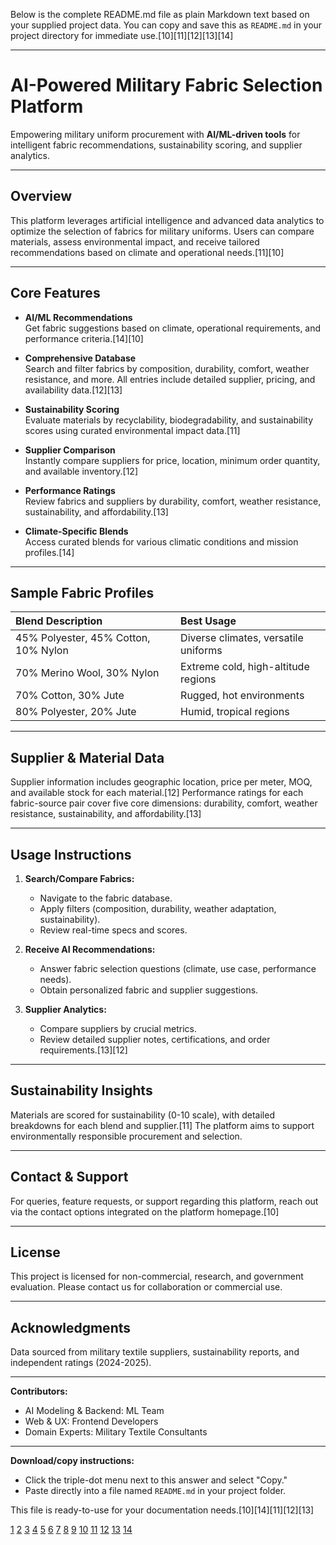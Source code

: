 Below is the complete README.md file as plain Markdown text based on your supplied project data. You can copy and save this as `README.md` in your project directory for immediate use.[10][11][12][13][14]

***

# AI-Powered Military Fabric Selection Platform

Empowering military uniform procurement with **AI/ML-driven tools** for intelligent fabric recommendations, sustainability scoring, and supplier analytics.

***

## Overview

This platform leverages artificial intelligence and advanced data analytics to optimize the selection of fabrics for military uniforms. Users can compare materials, assess environmental impact, and receive tailored recommendations based on climate and operational needs.[11][10]

***

## Core Features

- **AI/ML Recommendations**  
  Get fabric suggestions based on climate, operational requirements, and performance criteria.[14][10]

- **Comprehensive Database**  
  Search and filter fabrics by composition, durability, comfort, weather resistance, and more. All entries include detailed supplier, pricing, and availability data.[12][13]

- **Sustainability Scoring**  
  Evaluate materials by recyclability, biodegradability, and sustainability scores using curated environmental impact data.[11]

- **Supplier Comparison**  
  Instantly compare suppliers for price, location, minimum order quantity, and available inventory.[12]

- **Performance Ratings**  
  Review fabrics and suppliers by durability, comfort, weather resistance, sustainability, and affordability.[13]

- **Climate-Specific Blends**  
  Access curated blends for various climatic conditions and mission profiles.[14]

***

## Sample Fabric Profiles

| Blend Description                       | Best Usage                             |
|:-----------------------------------------|:---------------------------------------|
| 45% Polyester, 45% Cotton, 10% Nylon     | Diverse climates, versatile uniforms   |
| 70% Merino Wool, 30% Nylon               | Extreme cold, high-altitude regions    |
| 70% Cotton, 30% Jute                     | Rugged, hot environments               |
| 80% Polyester, 20% Jute                  | Humid, tropical regions                |[14]

***

## Supplier & Material Data

Supplier information includes geographic location, price per meter, MOQ, and available stock for each material.[12]
Performance ratings for each fabric-source pair cover five core dimensions: durability, comfort, weather resistance, sustainability, and affordability.[13]

***

## Usage Instructions

1. **Search/Compare Fabrics:**  
   - Navigate to the fabric database.
   - Apply filters (composition, durability, weather adaptation, sustainability).
   - Review real-time specs and scores.

2. **Receive AI Recommendations:**  
   - Answer fabric selection questions (climate, use case, performance needs).
   - Obtain personalized fabric and supplier suggestions.

3. **Supplier Analytics:**  
   - Compare suppliers by crucial metrics.
   - Review detailed supplier notes, certifications, and order requirements.[13][12]

***

## Sustainability Insights

Materials are scored for sustainability (0-10 scale), with detailed breakdowns for each blend and supplier.[11]
The platform aims to support environmentally responsible procurement and selection.

***

## Contact & Support

For queries, feature requests, or support regarding this platform, reach out via the contact options integrated on the platform homepage.[10]

***

## License

This project is licensed for non-commercial, research, and government evaluation. Please contact us for collaboration or commercial use.

***

## Acknowledgments

Data sourced from military textile suppliers, sustainability reports, and independent ratings (2024-2025).

***

**Contributors:**  
- AI Modeling & Backend: ML Team  
- Web & UX: Frontend Developers  
- Domain Experts: Military Textile Consultants

***

**Download/copy instructions:**  
- Click the triple-dot menu next to this answer and select "Copy."  
- Paste directly into a file named `README.md` in your project folder.

This file is ready-to-use for your documentation needs.[10][14][11][12][13]

[1](https://gist.github.com/DomPizzie/7a5ff55ffa9081f2de27c315f5018afc)
[2](https://github.com/othneildrew/Best-README-Template)
[3](https://readme.so)
[4](https://www.makeareadme.com)
[5](https://www.drupal.org/docs/develop/managing-a-drupalorg-theme-module-or-distribution-project/documenting-your-project/readmemd-template)
[6](https://www.thegooddocsproject.dev/template/readme)
[7](https://www.readme-templates.com)
[8](https://social-science-data-editors.github.io/template_README/)
[9](https://gitlab.com/kopino4-templates/readme-template)
[10](https://ppl-ai-file-upload.s3.amazonaws.com/web/direct-files/attachments/82171718/63bf7200-1cf5-4ce3-ba93-f5db8b72b37b/index.html)
[11](https://ppl-ai-file-upload.s3.amazonaws.com/web/direct-files/attachments/82171718/a7bd66ef-97c0-45d3-bfe2-ad1ac5c68c52/material_sustainability_environmental_impact.pdf)
[12](https://ppl-ai-file-upload.s3.amazonaws.com/web/direct-files/attachments/82171718/15be8af8-bd2a-45c8-a3d3-7fef68ab8604/supplier_data_filtered.pdf)
[13](https://ppl-ai-file-upload.s3.amazonaws.com/web/direct-files/attachments/82171718/25dc8d7f-454b-4828-a8f8-88557f7c2534/supplier_data_ratings.pdf)
[14](https://ppl-ai-file-upload.s3.amazonaws.com/web/direct-files/attachments/82171718/f076bc5e-517c-45e0-991f-2d18e67da098/updated.html)
